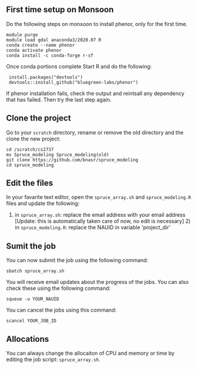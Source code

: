 ## First time setup on Monsoon
Do the following steps on monsoon to install phenor, only for the first time. 

```console
module purge
module load gdal anaconda3/2020.07 R
conda create --name phenor
conda activate phenor
conda install -c conda-forge r-sf
```

 Once conda portions complete
 Start R and do the following:

```console
 install.packages("devtools")
 devtools::install_github("bluegreen-labs/phenor")
 ```
If phenor installation fails, check the output and reintsall any dependency that has failed. Then try the last step again.


## Clone the project
Go to your `scratch` directory, rename or remove the old directory and the clone the new project:
```console
cd /scratch/cs2737
mv Spruce_modeling Spruce_modeling(old)
git clone https://github.com/bnasr/spruce_modeling
cd spruce_modeling
```

## Edit the files
In your favarite text editor, open the `spruce_array.sh` and `spruce_modeling.R` files and update the following:

1) in `spruce_array.sh`: replace the email address with your email address
[Update: this is automatically taken care of now, no edit is necessary] 2) in `spruce_modeling.R`: replace the NAUID in variable 'project_dir' 


## Sumit the job
You can now submit the job using the following command:
```console
sbatch spruce_array.sh
```

You will receive email updates about the progress of the jobs. You can also check these using the following command:
```console
squeue -u YOUR_NAUID
```

You can cancel the jobs using this command:
```console
scancel YOUR_JOB_ID
```


## Allocations
You can always change the allocaiton of CPU and memory or time by editing the job script: `spruce_array.sh`.



